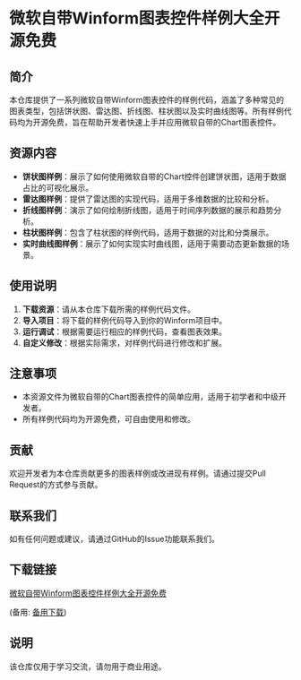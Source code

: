 # 微软自带Winform图表控件样例大全开源免费

## 简介
本仓库提供了一系列微软自带Winform图表控件的样例代码，涵盖了多种常见的图表类型，包括饼状图、雷达图、折线图、柱状图以及实时曲线图等。所有样例代码均为开源免费，旨在帮助开发者快速上手并应用微软自带的Chart图表控件。

## 资源内容
- **饼状图样例**：展示了如何使用微软自带的Chart控件创建饼状图，适用于数据占比的可视化展示。
- **雷达图样例**：提供了雷达图的实现代码，适用于多维数据的比较和分析。
- **折线图样例**：演示了如何绘制折线图，适用于时间序列数据的展示和趋势分析。
- **柱状图样例**：包含了柱状图的样例代码，适用于数据的对比和分类展示。
- **实时曲线图样例**：展示了如何实现实时曲线图，适用于需要动态更新数据的场景。

## 使用说明
1. **下载资源**：请从本仓库下载所需的样例代码文件。
2. **导入项目**：将下载的样例代码导入到你的Winform项目中。
3. **运行调试**：根据需要运行相应的样例代码，查看图表效果。
4. **自定义修改**：根据实际需求，对样例代码进行修改和扩展。

## 注意事项
- 本资源文件为微软自带的Chart图表控件的简单应用，适用于初学者和中级开发者。
- 所有样例代码均为开源免费，可自由使用和修改。

## 贡献
欢迎开发者为本仓库贡献更多的图表样例或改进现有样例。请通过提交Pull Request的方式参与贡献。

## 联系我们
如有任何问题或建议，请通过GitHub的Issue功能联系我们。

## 下载链接
[微软自带Winform图表控件样例大全开源免费](https://pan.quark.cn/s/e4d1b603f6c2) 

(备用: [备用下载](https://pan.baidu.com/s/1rxF06k-T1O3sS-MFYd8_7Q?pwd=1234))

## 说明

该仓库仅用于学习交流，请勿用于商业用途。
